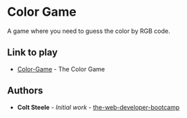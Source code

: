# Color Game

A game where you need to guess the color by RGB code.

## Link to play

* [Color-Game](https://aprydatko.github.io/game_color/) - The Color Game

## Authors

* **Colt Steele** - *Initial work* - [the-web-developer-bootcamp](https://www.udemy.com/the-web-developer-bootcamp/)
